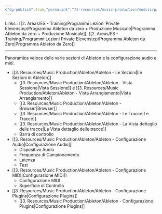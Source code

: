 ```yaml
---
{"dg-publish":true,"permalink":"/3-resources/music-production/moduli/panoramica-e-configurazione-modulo/"}
---
```


Links:: [[2. Areas/ES - Training/Programmi Lezioni Private Elevenstep/Programma Ableton da zero + Produzione Musicale\|Programma Ableton da zero + Produzione Musicale]], [[2. Areas/ES - Training/Programmi Lezioni Private Elevenstep/Programma Ableton da Zero\|Programma Ableton da Zero]]

---
Panoramica veloce delle varie sezioni di Ableton e la configurazione audio e midi. 

- [[3. Resources/Music Production/Ableton/Ableton - Le Sezioni\|Le Sezioni di Ableton]]
	- [[3. Resources/Music Production/Ableton/Ableton - Vista Sessione\|Vista Sessione]] e [[3. Resources/Music Production/Ableton/Ableton - Vista Arrangiamento\|Vista Arrangiamento]]
	- [[3. Resources/Music Production/Ableton/Ableton - Browser\|Browser]]
	- [[3. Resources/Music Production/Ableton/Ableton - Le Tracce\|Le Tracce]]
	- [[3. Resources/Music Production/Ableton/Ableton - La Vista dettaglio delle tracce\|La Vista dettaglio delle tracce]]
	- Barra di controllo
- [[3. Resources/Music Production/Ableton/Ableton - Configurazione Audio\|Configurazione Audio]]
	- Dispositivo Audio
	- Frequenza di Campionamento
	- Latenza
	- Test
- [[3. Resources/Music Production/Ableton/Ableton - Configurazione MIDI\|Configurazione MIDI]]
	- Configurazione MIDI
	- Superficie di Controllo
- [[3. Resources/Music Production/Ableton/Ableton - Configurazione Plugins\|Configurazione Plugins]]
	- [[3. Resources/Music Production/Ableton/Ableton - Configurazione Plugins\|Configurazione Plugins]]





